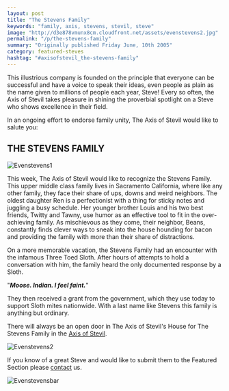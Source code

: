 ```yaml
---
layout: post
title: "The Stevens Family"
keywords: "family, axis, stevens, stevil, steve"
image: "http://d3e878vmunx8cm.cloudfront.net/assets/evenstevens2.jpg"
permalink: "/p/the-stevens-family"
summary: "Originally published Friday June, 10th 2005"
category: featured-steves
hashtag: "#axisofstevil_the-stevens-family"
---
```


[id_1]: http://d3e878vmunx8cm.cloudfront.net/assets/evenstevens2.jpg "Evenstevens1"[id_2]: http://d3e878vmunx8cm.cloudfront.net/assets/evenstevens1.jpg "Evenstevens2"[id_3]: http://d3e878vmunx8cm.cloudfront.net/assets/evenstevensmural.jpg "Evenstevensbar"
This illustrious company is founded on the principle that everyone can be successful and have a voice to speak their ideas, even people as plain as the name given to millions of people each year, Steve! Every so often, the Axis of Stevil takes pleasure in shining the proverbial spotlight on a Steve who shows excellence in their field.

In an ongoing effort to endorse family unity, The Axis of Stevil would like to salute you:

## THE STEVENS FAMILY ##

![Evenstevens1][id_1]

This week, The Axis of Stevil would like to recognize the Stevens Family. This upper middle class family lives in Sacramento California, where like any other family, they face their share of ups, downs and weird neighbors. The oldest daughter Ren is a perfectionist with a thing for sticky notes and juggling a busy schedule. Her younger brother Louis and his two best friends, Twitty and Tawny, use humor as an effective tool to fit in the over-achieving family. As mischievous as they come, their neighbor, Beans, constantly finds clever ways to sneak into the house hounding for bacon and providing the family with more than their share of distractions.

On a more memorable vacation, the Stevens Family had an encounter with the infamous Three Toed Sloth. After hours of attempts to hold a conversation with him, the family heard the only documented response by a Sloth.

"***Moose. Indian. I feel faint.***"

They then received a grant from the government, which they use today to support Sloth mites nationwide. With a last name like Stevens this family is anything but ordinary.

There will always be an open door in The Axis of Stevil's House for The Stevens Family in the [Axis of Stevil](/ "Axis of Stevil").

![Evenstevens2][id_2]

If you know of a great Steve and would like to submit them to the Featured Section please [contact](/contact) us.

![Evenstevensbar][id_3]
